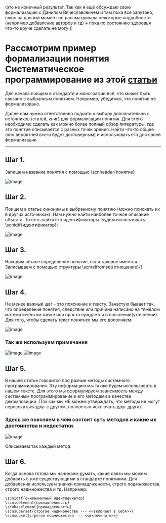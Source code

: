 (это не конечный результат. Так как я ещё обсуждаю свою формализацию с Данилом Вячеславовичем и там пока всё запутано,  плюс на данный момент не рассматривала некоторые подробности (например добавление авторов и тд) + пока по состоянию здоровья что-то круче сделать не могу:()
# Рассмотрим пример формализации понятия Систематическое программирование из этой [статьи](https://konference.nvsu.ru/konffiles/357/Fursova_K.A.,_Kalinin_YU.D.,_Babicheva_N.B._45.pdf)

Для начала поищем в стандарте и монографии всё, что может быть связано с выбранным понятием. Например, убедимся, что понятие не  формализовано.

Далее нам нужно ответственно подойти к выбору дополнительных источников (статей, книг) для формализации понятия. Для этого необходимо сделать как можно более полный обзор литературы, где это понятие описывается с разных точек зрения. Найти что-то общее (оно вероятней всего будет достоверным) и использовать его для своей формализации.

***

## Шаг 1. 
Запишем название понятия с помощью \scnheader{понятие}

![image](https://github.com/Dashulik10/1-/assets/144939580/c56e372b-89ee-4abe-a7bf-a4df5cd495eb)


## Шаг 2. 
Поищем в статье синонимы к выбранному понятию (можно поискать их в других источниках). Нам нужно найти наиболее точное описание объекта. То есть найти его идентификаторы. Будем использовать \scnidtf{идентификатор}: 

![image](https://github.com/Dashulik10/1-/assets/144939580/4503005f-dfbb-443d-8446-a478b1bbe21e)



## Шаг 3. 
Находим чёткое определение понятие, если таковое имеется. Записываем с помощью структуры \scnrelfromset{отношение}{}

![image](https://github.com/Dashulik10/1-/assets/144939580/154c7495-f9ac-43f5-a1a7-7934a78dd0c7)

## Шаг 4.
Не менее важный шаг - это пояснение к тексту. Зачастую бывает так, что определение понятия, следствие или причина написано на тяжёлом математическом языке или просто нуждается в пояснении(уточнении). Для того, чтобы сделать текст понятнее мы его дополняем. 

![image](https://github.com/Dashulik10/1-/assets/144939580/0d6aae4b-0caa-4f57-8013-b326983e270a)

### Так же используем примечания
![image](https://github.com/Dashulik10/1-/assets/144939580/985ac19a-721f-4d1c-a2c5-99e8297a69e7)
![image](https://github.com/Dashulik10/1-/assets/144939580/c4423719-9d13-4897-a265-afc4f022b344)

## Шаг 5.
В нашей статье говорится про разные методы системного программирования. Эту информацию мы также будем использовать в нашем тексте. Для этого мы сформулируем зависимость между системным программирование и его методами в качестве декомпозиции. (Так как мы НЕ можем утверждать, что методы не могут пересекаться друг с другом, полностью исключать друг друга). 
### Здесь же поясняем в чём состоит суть методов и какие их достоинства и недостатки. 

![image](https://github.com/Dashulik10/1-/assets/144939580/082c4ef4-a01b-436e-a4ab-ebf54c42438a)

Описываем так каждый метод. 


## Шаг 6. 
Когда основа готова мы начинаем думать, какие связи мы можем добавить с уже существующими в стандарте понятиями. Для добавления используем значки принадлжености, строго подмножества, строго надмножества и тд. Например: 

```
\scnidtf{синонимичный идентификатор}
\scniselement{принадлежность}
\scnhaselement{принадлежность}
\scnsuperset{строгое надмножество --- <<включает в себя>>}
\scnsubset{cтрогое подмножество --- <<включено в>>}
```
